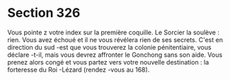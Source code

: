 # Section 326

Vous pointe z votre index sur la première coquille. Le Sorcier la
soulève : rien. Vous avez échoué et il ne vous révélera rien de ses
secrets. C'est en direction du sud -est que vous trouverez la colonie
pénitentiaire, vous déclare -t-il, mais vous devrez affronter le
Gonchong sans son aide. Vous prenez alors congé et vous partez
vers votre nouvelle destination : la forteresse du Roi -Lézard
(rendez -vous au 168).